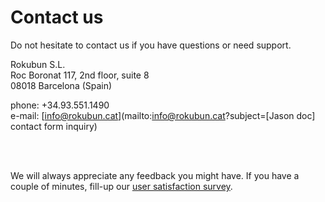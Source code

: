# Contact us

Do not hesitate to contact us if you have questions or need support.

Rokubun S.L. </br>
Roc Boronat 117, 2nd floor, suite 8 </br>
08018 Barcelona (Spain) </br>


phone: +34.93.551.1490 </br>
e-mail: [info@rokubun.cat](mailto:info@rokubun.cat?subject=[Jason doc] contact form inquiry) </br>

</br>
</br>

We will always appreciate any feedback you might have. If you have a couple of minutes,
fill-up our [user satisfaction survey](https://docs.google.com/forms/d/1Z7HgCQI3DAIPkym0UjqVqKgP5VjeNn4IsiCnOcio6OM/).
